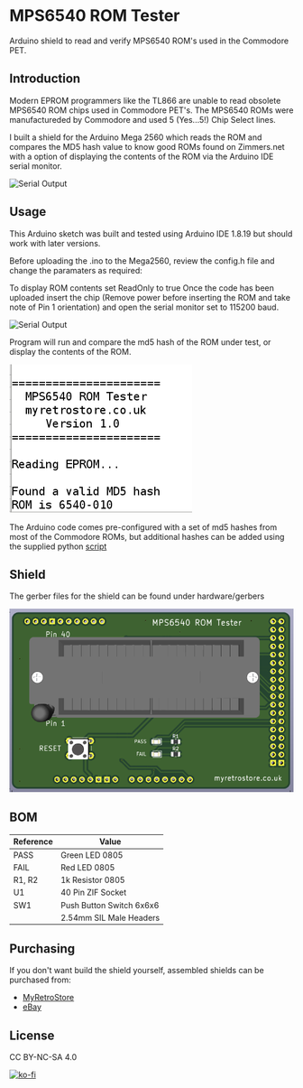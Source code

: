 # MPS6540 ROM Tester

Arduino shield to read and verify MPS6540 ROM's used in the Commodore PET.

## Introduction
Modern EPROM programmers like the TL866 are unable to read obsolete MPS6540 ROM chips used in Commodore PET's.
The MPS6540 ROMs were manufactureded by Commodore and used 5 (Yes...5!) Chip Select lines. 

I built a shield for the Arduino Mega 2560 which reads the ROM and compares the MD5 hash value to know good ROMs found on Zimmers.net with a option of displaying the contents of the ROM via the Arduino IDE serial monitor. 

![Serial Output](https://raw.githubusercontent.com/MyRetroStore/MPS6540-ROM-Tester/main/hardware/mps6540-top.png)

## Usage
This Arduino sketch was built and tested using Arduino IDE 1.8.19 but should work with later versions.

Before uploading the .ino to the Mega2560, review the config.h file and change the paramaters as required:

To display ROM contents set ReadOnly to true
Once the code has been uploaded insert the chip (Remove power before inserting the ROM and take note of Pin 1 orientation) and open the serial monitor set to 115200 baud.

![Serial Output](https://raw.githubusercontent.com/MyRetroStore/MPS6540-ROM-Tester/main/hardware/mps6540.png)

Program will run and compare the md5 hash of the ROM under test, or display the contents of the ROM.

![Serial Output](https://raw.githubusercontent.com/MyRetroStore/MPS6540-ROM-Tester/main/hardware/mps6540-serial.png)

The Arduino code comes pre-configured with a set of md5 hashes from most of the Commodore ROMs, but additional hashes can be added using the supplied python [script](https://github.com/MyRetroStore/MPS654-ROM-Tester/tree/main/software)

## Shield

The gerber files for the shield can be found under hardware/gerbers

![Retro ROM Tester](https://github.com/MyRetroStore/MPS6540-ROM-Tester/blob/main/hardware/mps6540-hat.png?raw=true)

## BOM
| Reference | Value |
| ------ | ------ |
| PASS | Green LED 0805 |
| FAIL | Red LED 0805 |
| R1, R2 | 1k Resistor 0805 |
| U1 | 40 Pin ZIF Socket |
| SW1 | Push Button Switch 6x6x6 |
| | 2.54mm SIL Male Headers

## Purchasing

If you don't want build the shield yourself, assembled shields can be purchased from:
- [MyRetroStore](https://myretrostore.co.uk/)
- [eBay](https://www.ebay.co.uk/str/myretrostoreuk)

## License
CC BY-NC-SA 4.0


[![ko-fi](https://ko-fi.com/img/githubbutton_sm.svg)](https://ko-fi.com/H2H8RDX9W)
